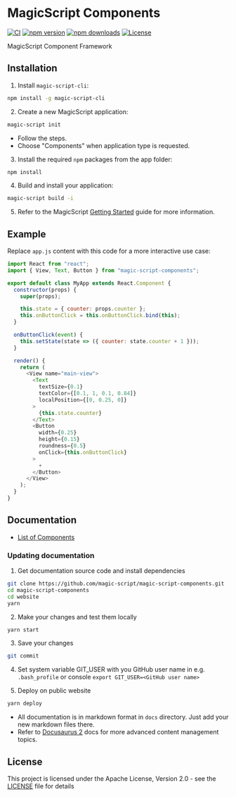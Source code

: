 # MagicScript Components

[![CI](https://github.com/magic-script/magic-script-components/workflows/CI/badge.svg)](https://github.com/magic-script/magic-script-components/actions) [![npm version](https://badge.fury.io/js/magic-script-components.svg)](https://badge.fury.io/js/magic-script-components) [![npm downloads](https://img.shields.io/npm/dt/magic-script-components.svg)](https://www.npmjs.com/package/magic-script-components)
 [![License](http://img.shields.io/:license-Apache%202.0-blue.svg)](LICENSE)

MagicScript Component Framework

## Installation

1. Install `magic-script-cli`:

```bash
npm install -g magic-script-cli
```

2. Create a new MagicScript application:

```bash
magic-script init
```

- Follow the steps.
- Choose "Components" when application type is requested.

3. Install the required `npm` packages from the app folder:

```bash
npm install
```

4. Build and install your application:

```bash
magic-script build -i
```

5. Refer to the MagicScript [Getting Started](https://www.magicscript.org/docs/getting-started) guide for more information.

## Example

Replace `app.js` content with this code for a more interactive use case:

```javascript
import React from "react";
import { View, Text, Button } from "magic-script-components";

export default class MyApp extends React.Component {
  constructor(props) {
    super(props);

    this.state = { counter: props.counter };
    this.onButtonClick = this.onButtonClick.bind(this);
  }

  onButtonClick(event) {
    this.setState(state => ({ counter: state.counter + 1 }));
  }

  render() {
    return (
      <View name="main-view">
        <Text
          textSize={0.1}
          textColor={[0.1, 1, 0.1, 0.84]}
          localPosition={[0, 0.25, 0]}
        >
          {this.state.counter}
        </Text>
        <Button
          width={0.25}
          height={0.15}
          roundness={0.5}
          onClick={this.onButtonClick}
        >
          +
        </Button>
      </View>
    );
  }
}
```

## Documentation

- [List of Components](docs/Components.md)

### Updating documentation

1. Get documentation source code and install dependencies

```bash
git clone https://github.com/magic-script/magic-script-components.git
cd magic-script-components
cd website
yarn
```

2. Make your changes and test them locally

```bash
yarn start
```

3. Save your changes

```bash
git commit
```

4. Set system variable GIT_USER with you GitHub user name in e.g. ```.bash_profile```  or console ```export GIT_USER=<GitHub user name>```

5. Deploy on public website

```bash
yarn deploy
```

- All documentation is in markdown format in ```docs``` directory. Just add your new markdown files there.
- Refer to [Docusaurus 2](https://v2.docusaurus.io/) docs for more advanced content management topics.

## License

This project is licensed under the Apache License, Version 2.0 - see the [LICENSE](LICENSE) file for details
